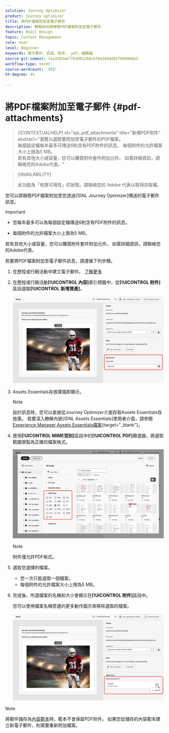 ```yaml
---
solution: Journey Optimizer
product: journey optimizer
title: 將PDF檔案附加至電子郵件
description: 瞭解如何將靜態PDF檔案附加至電子郵件
feature: Email Design
topic: Content Management
role: User
level: Beginner
keywords: 電子郵件，訊息，附件， pdf，編輯器
source-git-commit: 3aa3203ae7763d81288cb70a2984d017b0006bb3
workflow-type: tm+mt
source-wordcount: '353'
ht-degree: 4%

---
```


# 將PDF檔案附加至電子郵件 {#pdf-attachments}

>[!CONTEXTUALHELP]
>id="ajo_pdf_attachments"
>title="新增PDF附件"
>abstract="瀏覽以選取要附加至電子郵件的PDF檔案。</br>每個設定檔每年最多可傳送6則含有PDF附件的訊息。 每個附件的允許檔案大小上限為5 MB。</br>若有其他大小或容量，您可以購買附件套件附加元件。 如需詳細資訊，請聯絡您的Adobe代表。"

>[!AVAILABILITY]
>
>此功能為「有限可用性」的狀態。請聯絡您的 Adobe 代表以取得存取權。

您可以將靜態PDF檔案附加至您透過[!DNL Journey Optimizer]傳送的電子郵件訊息。

>[!IMPORTANT]
>
>* 您每年最多可以為每個設定檔傳送6則含有PDF附件的訊息。
>
>* 每個附件的允許檔案大小上限為5 MB。
>
>若有其他大小或容量，您可以購買附件套件附加元件。 如需詳細資訊，請聯絡您的Adobe代表。

若要將PDF檔案附加至電子郵件訊息，請遵循下列步驟。

1. 在歷程或行銷活動中建立電子郵件。 [了解更多](create-email.md)

1. 在歷程或行銷活動&#x200B;**[!UICONTROL 內容]**&#x200B;索引標籤中，從&#x200B;**[!UICONTROL 附件]**&#x200B;區段選取&#x200B;**[!UICONTROL 新增資產]**。

   ![](assets/email-select-pdf.png)

1. Assets Essentials存放庫隨即顯示。

   >[!NOTE]
   >
   >設計訊息時，您可以直接從Journey Optimizer介面存取Assets Essentials存放庫。 若要深入瞭解內嵌[!DNL Assets Essentials]使用者介面，請參閱[Experience Manager Assets Essentials檔案](https://experienceleague.adobe.com/docs/experience-manager-assets-essentials/help/introduction.html?lang=zh-Hant){target="_blank"}。

1. 使用&#x200B;**[!UICONTROL MIME型別]**&#x200B;區段中的&#x200B;**[!UICONTROL PDF]**&#x200B;篩選器，將選取範圍限製為正確的檔案格式。

   ![](assets/email-assets-pdf.png)

   >[!NOTE]
   >
   >附件僅允許PDF格式。

1. 選取您選擇的檔案。

   * 您一次只能選取一個檔案。
   * 每個附件的允許檔案大小上限為5 MB。

1. 完成後，所選檔案的名稱和大小會顯示在&#x200B;**[!UICONTROL 附件]**&#x200B;區段中。

   您可以使用檔案名稱旁邊的更多動作圖示來移除選取的檔案。

   ![](assets/email-remove-attachment.png)

>[!NOTE]
>
>將郵件儲存為[內容範本](../content-management/create-content-templates.md)時，範本不會保留PDF附件。 如果您從儲存的內容範本建立新電子郵件，則需要重新附加檔案。
